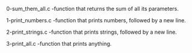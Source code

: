 0-sum_them_all.c -function that returns the sum of all its parameters.

1-print_numbers.c -function that prints numbers, followed by a new line.

2-print_strings.c -function that prints strings, followed by a new line.

3-print_all.c -function that prints anything.

